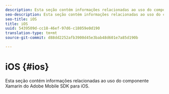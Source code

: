 ```yaml
---
description: Esta seção contém informações relacionadas ao uso do componente Xamarin do Adobe Mobile SDK para iOS.
seo-description: Esta seção contém informações relacionadas ao uso do componente Xamarin do Adobe Mobile SDK para iOS.
seo-title: iOS
title: iOS
uuid: 5439509d-cc18-46ef-97d6-c18059e0d190
translation-type: tm+mt
source-git-commit: d88dd2252afb3900d45e3bab48d601e7a85d190b

---
```



# iOS {#ios}

Esta seção contém informações relacionadas ao uso do componente Xamarin do Adobe Mobile SDK para iOS.

